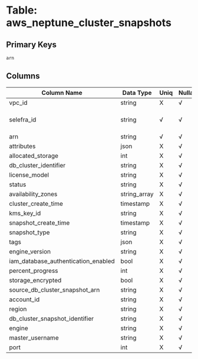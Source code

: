 # Table: aws_neptune_cluster_snapshots

## Primary Keys 

```
arn
```


## Columns 

|  Column Name   |  Data Type  | Uniq | Nullable | Description | 
|  ----  | ----  | ----  | ----  | ---- | 
| vpc_id | string | X | √ |  | 
| selefra_id | string | √ | √ | primary keys value md5 | 
| arn | string | √ | √ |  | 
| attributes | json | X | √ |  | 
| allocated_storage | int | X | √ |  | 
| db_cluster_identifier | string | X | √ |  | 
| license_model | string | X | √ |  | 
| status | string | X | √ |  | 
| availability_zones | string_array | X | √ |  | 
| cluster_create_time | timestamp | X | √ |  | 
| kms_key_id | string | X | √ |  | 
| snapshot_create_time | timestamp | X | √ |  | 
| snapshot_type | string | X | √ |  | 
| tags | json | X | √ |  | 
| engine_version | string | X | √ |  | 
| iam_database_authentication_enabled | bool | X | √ |  | 
| percent_progress | int | X | √ |  | 
| storage_encrypted | bool | X | √ |  | 
| source_db_cluster_snapshot_arn | string | X | √ |  | 
| account_id | string | X | √ |  | 
| region | string | X | √ |  | 
| db_cluster_snapshot_identifier | string | X | √ |  | 
| engine | string | X | √ |  | 
| master_username | string | X | √ |  | 
| port | int | X | √ |  | 


